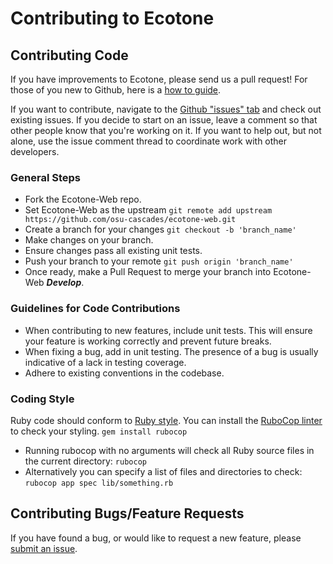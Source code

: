 # Contributing to Ecotone

## Contributing Code
If you have improvements to Ecotone, please send us a pull request! For those of you new to Github, here is a [how to guide](https://docs.github.com/en/github/collaborating-with-pull-requests/proposing-changes-to-your-work-with-pull-requests/about-pull-requests).

If you want to contribute, navigate to the [Github "issues" tab](https://github.com/osu-cascades/ecotone-web/issues) and check out existing issues. If you decide to start on an issue, leave a comment so that other people know that you're working on it. If you want to help out, but not alone, use the issue comment thread to coordinate work with other developers.

### General Steps
- Fork the Ecotone-Web repo.
- Set Ecotone-Web as the upstream `git remote add upstream https://github.com/osu-cascades/ecotone-web.git`
- Create a branch for your changes `git checkout -b 'branch_name'`
- Make changes on your branch.
- Ensure changes pass all existing unit tests.
- Push your branch to your remote `git push origin 'branch_name'`
- Once ready, make a Pull Request to merge your branch into Ecotone-Web ***Develop***.

### Guidelines for Code Contributions
- When contributing to new features, include unit tests. This will ensure your feature is working correctly and prevent future breaks.
- When fixing a bug, add in unit testing. The presence of a bug is usually indicative of a lack in testing coverage.
- Adhere to existing conventions in the codebase.

### Coding Style
Ruby code should conform to [Ruby style](https://ruby-style-guide.shopify.dev/). You can install the [RuboCop linter](https://rubocop.org/) to check your styling. 
`gem install rubocop`

- Running rubocop with no arguments will check all Ruby source files in the current directory:
`rubocop`
- Alternatively you can specify a list of files and directories to check:
`rubocop app spec lib/something.rb`

## Contributing Bugs/Feature Requests
If you have found a bug, or would like to request a new feature, please [submit an issue](https://github.com/osu-cascades/ecotone-web/issues).